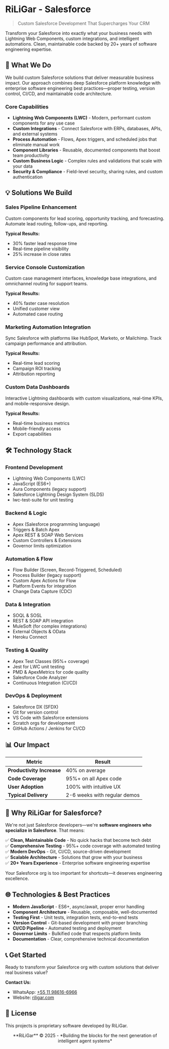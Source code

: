# RiLiGar - Salesforce

> Custom Salesforce Development That Supercharges Your CRM

Transform your Salesforce into exactly what your business needs with Lightning Web Components, custom integrations, and intelligent automations. Clean, maintainable code backed by 20+ years of software engineering expertise.

## 🚀 What We Do

We build custom Salesforce solutions that deliver measurable business impact. Our approach combines deep Salesforce platform knowledge with enterprise software engineering best practices—proper testing, version control, CI/CD, and maintainable code architecture.

### Core Capabilities

- **Lightning Web Components (LWC)** - Modern, performant custom components for any use case
- **Custom Integrations** - Connect Salesforce with ERPs, databases, APIs, and external systems
- **Process Automation** - Flows, Apex triggers, and scheduled jobs that eliminate manual work
- **Component Libraries** - Reusable, documented components that boost team productivity
- **Custom Business Logic** - Complex rules and validations that scale with your data
- **Security & Compliance** - Field-level security, sharing rules, and custom authentication

## 💡 Solutions We Build

### Sales Pipeline Enhancement
Custom components for lead scoring, opportunity tracking, and forecasting. Automate lead routing, follow-ups, and reporting.

**Typical Results:**
- 30% faster lead response time
- Real-time pipeline visibility
- 25% increase in close rates

### Service Console Customization
Custom case management interfaces, knowledge base integrations, and omnichannel routing for support teams.

**Typical Results:**
- 40% faster case resolution
- Unified customer view
- Automated case routing

### Marketing Automation Integration
Sync Salesforce with platforms like HubSpot, Marketo, or Mailchimp. Track campaign performance and attribution.

**Typical Results:**
- Real-time lead scoring
- Campaign ROI tracking
- Attribution reporting

### Custom Data Dashboards
Interactive Lightning dashboards with custom visualizations, real-time KPIs, and mobile-responsive design.

**Typical Results:**
- Real-time business metrics
- Mobile-friendly access
- Export capabilities

## 🛠️ Technology Stack

### Frontend Development
- Lightning Web Components (LWC)
- JavaScript (ES6+)
- Aura Components (legacy support)
- Salesforce Lightning Design System (SLDS)
- lwc-test-suite for unit testing

### Backend & Logic
- Apex (Salesforce programming language)
- Triggers & Batch Apex
- Apex REST & SOAP Web Services
- Custom Controllers & Extensions
- Governor limits optimization

### Automation & Flow
- Flow Builder (Screen, Record-Triggered, Scheduled)
- Process Builder (legacy support)
- Custom Apex Actions for Flow
- Platform Events for integration
- Change Data Capture (CDC)

### Data & Integration
- SOQL & SOSL
- REST & SOAP API integration
- MuleSoft (for complex integrations)
- External Objects & OData
- Heroku Connect

### Testing & Quality
- Apex Test Classes (95%+ coverage)
- Jest for LWC unit testing
- PMD & ApexMetrics for code quality
- Salesforce Code Analyzer
- Continuous Integration (CI/CD)

### DevOps & Deployment
- Salesforce DX (SFDX)
- Git for version control
- VS Code with Salesforce extensions
- Scratch orgs for development
- GitHub Actions / Jenkins for CI/CD

## 📊 Our Impact

| Metric | Result |
|--------|--------|
| **Productivity Increase** | 40% on average |
| **Code Coverage** | 95%+ on all Apex code |
| **User Adoption** | 100% with intuitive UX |
| **Typical Delivery** | 2-6 weeks with regular demos |

## 🎯 Why RiLiGar for Salesforce?

We're not just Salesforce developers—we're **software engineers who specialize in Salesforce**. That means:

✅ **Clean, Maintainable Code** - No quick hacks that become tech debt  
✅ **Comprehensive Testing** - 95%+ code coverage with automated testing  
✅ **Modern DevOps** - Git, CI/CD, source-driven development  
✅ **Scalable Architecture** - Solutions that grow with your business  
✅ **20+ Years Experience** - Enterprise software engineering expertise  

Your Salesforce org is too important for shortcuts—it deserves engineering excellence.

## 🌐 Technologies & Best Practices

- **Modern JavaScript** - ES6+, async/await, proper error handling
- **Component Architecture** - Reusable, composable, well-documented
- **Testing First** - Unit tests, integration tests, end-to-end tests
- **Version Control** - Git-based development with proper branching
- **CI/CD Pipeline** - Automated testing and deployment
- **Governor Limits** - Bulkified code that respects platform limits
- **Documentation** - Clear, comprehensive technical documentation

## 📞 Get Started

Ready to transform your Salesforce org with custom solutions that deliver real business value?

**Contact Us:**
- WhatsApp: [+55 11 98616-6966](https://wa.me/5511986166966)
- Website: [riligar.com](https://riligar.com)

## 📄 License

This projects is proprietary software developed by RiLiGar.

<div align="center">
  **RiLiGar** © 2025 - *Building the blocks for the next generation of intelligent agent systems*
</div>
